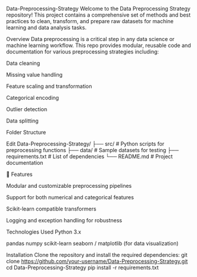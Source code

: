 Data-Preprocessing-Strategy
Welcome to the Data Preprocessing Strategy repository! This project contains a comprehensive set of methods and best practices to clean, transform, and prepare raw datasets for machine learning and data analysis tasks.

Overview
Data preprocessing is a critical step in any data science or machine learning workflow. This repo provides modular, reusable code and documentation for various preprocessing strategies including:

Data cleaning

Missing value handling

Feature scaling and transformation

Categorical encoding

Outlier detection

Data splitting

Folder Structure

Edit
Data-Preprocessing-Strategy/
├── src/ # Python scripts for preprocessing functions
├── data/ # Sample datasets for testing
├── requirements.txt # List of dependencies
└── README.md # Project documentation

🔧 Features

Modular and customizable preprocessing pipelines

Support for both numerical and categorical features

Scikit-learn compatible transformers

Logging and exception handling for robustness

Technologies Used
Python 3.x

pandas
numpy
scikit-learn
seaborn / matplotlib (for data visualization)

Installation
Clone the repository and install the required dependencies:
git clone https://github.com/your-username/Data-Preprocessing-Strategy.git
cd Data-Preprocessing-Strategy
pip install -r requirements.txt
